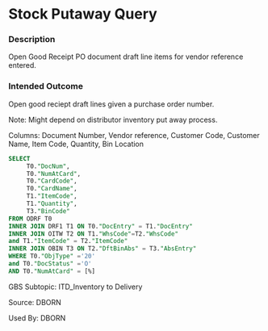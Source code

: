 # Stock Putaway Query

### Description

​Open Good Receipt PO document draft line items for vendor reference entered.

### Intended Outcome

Open good reciept draft lines given a purchase order number.

Note: Might depend on distributor inventory put away process.

​Columns:
Document Number, Vendor reference, Customer Code, Customer Name, Item Code, Quantity, Bin Location

```sql
SELECT
	 T0."DocNum",
	 T0."NumAtCard",
	 T0."CardCode",
	 T0."CardName",
	 T1."ItemCode",
	 T1."Quantity",
	 T3."BinCode" 
FROM ODRF T0 
INNER JOIN DRF1 T1 ON T0."DocEntry" = T1."DocEntry" 
INNER JOIN OITW T2 ON T1."WhsCode"=T2."WhsCode" 
and T1."ItemCode" = T2."ItemCode" 
INNER JOIN OBIN T3 ON T2."DftBinAbs" = T3."AbsEntry" 
WHERE T0."ObjType" ='20' 
and T0."DocStatus" ='O' 
AND T0."NumAtCard" = [%] 
```

GBS Subtopic: ITD_Inventory to Delivery

Source: DBORN

Used By: DBORN
